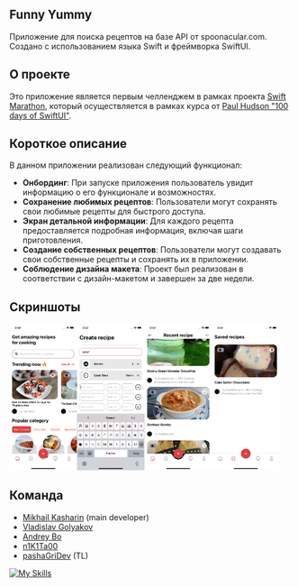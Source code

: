 ## Funny Yummy

Приложение для поиска рецептов на базе API от spoonacular.com. Создано с использованием языка Swift и фреймворка SwiftUI.

## О проекте

Это приложение является первым челленджем в рамках проекта [Swift Marathon](https://t.me/swiftmarathon), который осуществляется в рамках курса от [Paul Hudson "100 days of SwiftUI"](https://www.hackingwithswift.com/100/swiftui).

## Короткое описание

В данном приложении реализован следующий функционал:

- **Онбординг**: При запуске приложения пользователь увидит информацию о его функционале и возможностях.
- **Сохранение любимых рецептов**: Пользователи могут сохранять свои любимые рецепты для быстрого доступа.
- **Экран детальной информации**: Для каждого рецепта предоставляется подробная информация, включая шаги приготовления.
- **Создание собственных рецептов**: Пользователи могут создавать свои собственные рецепты и сохранять их в приложении.
- **Соблюдение дизайна макета**: Проект был реализован в соответствии с дизайн-макетом и завершен за две недели.

## Скриншоты

<img src="/Assets/img_1.png" width="120"><img src="/Assets/img_2.png" width="120"><img src="/Assets/img_3.png" width="120"><img src="/Assets/img_4.png" width="120">

## Команда

- [Mikhail Kasharin](https://github.com/KashMihdi) (main developer)
- [Vladislav Golyakov](https://github.com/dsm5e)
- [Andrey Bo](https://github.com/MrMurman)
- [n1K1Ta00](https://github.com/n1K1Ta00)
- [pashaGriDev](https://github.com/pashaGriDev) (TL)

[![My Skills](https://skillicons.dev/icons?i=swift,postman,stackoverflow,github,figma&theme=light)](https://skillicons.dev)
